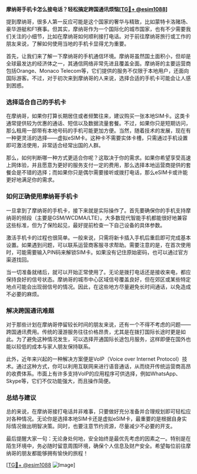**摩纳哥手机卡怎么接电话？轻松搞定跨国通讯烦恼[[TG💪+ @esim1088](https://t.me/s/esim1088)]**

提到摩纳哥，很多人第一反应可能是这个国家的奢华与精致，比如蒙特卡洛赌场、豪华游艇和F1赛事。但其实，摩纳哥作为一个国际化的城市国家，也有不少需要我们关注的小细节，比如在摩纳哥如何顺利接打电话。对于前往摩纳哥旅行或工作的朋友来说，了解如何使用当地的手机卡显得尤为重要。

首先，让我们来了解一下摩纳哥的手机通信环境。摩纳哥虽然国土面积小，但却是全球最发达的经济体之一，其通信网络非常先进且覆盖全面。摩纳哥的主要运营商包括Orange、Monaco Telecom等，它们提供的服务不仅限于本地用户，还面向国际游客。不过，对于初次来到摩纳哥的人来说，选择合适的手机卡可能会让人感到困惑。

### **选择适合自己的手机卡**

在摩纳哥，如果你打算长期居住或者频繁往来，建议购买一张本地SIM卡。这类卡通常提供较为优惠的通话、短信以及数据流量套餐。不过，如果你只是短期访问，那么租用一部带有本地号码的手机可能更加方便。当然，随着技术的发展，现在有一种更灵活的选择——虚拟eSIM卡。这种卡不需要实体卡槽，只需通过手机设置即可激活使用，非常适合经常出国的人群。

那么，如何判断哪一种方式更适合你呢？这取决于你的需求。如果你希望享受高速上网体验，并且愿意为更好的服务支付一定的费用，那么选择本地运营商提供的套餐会是不错的选择；而如果你只是偶尔需要接听或拨打电话，那么eSIM卡或许能更好地满足你的需求。

### **如何正确使用摩纳哥手机卡**

一旦拿到了摩纳哥的手机卡，接下来就是实际操作了。首先要确保你的手机支持摩纳哥的频段（主要是GSM/WCDMA/LTE）。大多数现代智能手机都能很好地兼容这些标准，但为了保险起见，最好提前检查一下自己设备的具体参数。

激活手机卡的过程也很简单。一般来说，只需将新卡插入手机后重启即可完成基本设置。如果遇到问题，可以联系运营商客服寻求帮助。需要注意的是，在首次使用时，可能需要输入PIN码来解锁SIM卡。如果没有记住原始密码，也可以通过官方渠道找回。

当一切准备就绪后，就可以开始正常使用了。无论是拨打电话还是接收来电，都应保持良好的信号状态。摩纳哥的城市中心区域信号覆盖良好，但在郊区或某些特定地点可能会出现弱信号的情况。因此，在这些地方尽量避免长时间通话，以免造成不必要的麻烦。

### **解决跨国通讯难题**

对于那些计划在摩纳哥停留较长时间的朋友来说，还有一个不得不考虑的问题——跨国通讯费用。传统的漫游服务往往价格昂贵，尤其是在拨打国际长途时更是如此。为了避免这种情况发生，可以选择开通国际长途包月服务，这样即便在国外也能以较低的成本与家人朋友保持联系。

此外，近年来兴起的一种解决方案便是VoIP（Voice over Internet Protocol）技术。通过这种方式，你可以利用互联网来进行语音通话，从而绕开传统运营商高昂的收费体系。市面上有许多支持VoIP的应用程序可供选择，例如WhatsApp、Skype等，它们不仅功能强大，而且操作简便。

### **总结与建议**

总的来说，在摩纳哥接打电话并非难事，只要做好充分准备并合理规划即可轻松应对各种情况。无论你是选择本地SIM卡还是虚拟eSIM卡，最重要的是根据自身实际情况做出明智决策。同时，也要注意节约资源，尽量减少不必要的开支。

最后提醒大家一句：无论身处何地，安全始终是最优先考虑的因素之一。特别是在陌生环境中，务必随时留意周围环境，确保个人信息及财产安全。希望每位前往摩纳哥的朋友都能够拥有愉快的旅程！

[[TG💪+ @esim1088](https://t.me/s/esim1088) ![Image](https://i.postimg.cc/4NQfJmqS/Snipaste-2025-05-13-00-14-12.png)]